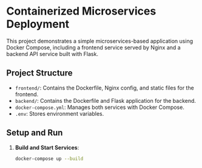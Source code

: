 # Containerized Microservices Deployment

This project demonstrates a simple microservices-based application using Docker Compose, including a frontend service served by Nginx and a backend API service built with Flask.

## Project Structure

- `frontend/`: Contains the Dockerfile, Nginx config, and static files for the frontend.
- `backend/`: Contains the Dockerfile and Flask application for the backend.
- `docker-compose.yml`: Manages both services with Docker Compose.
- `.env`: Stores environment variables.

## Setup and Run

1. **Build and Start Services**:
   ```bash
   docker-compose up --build
